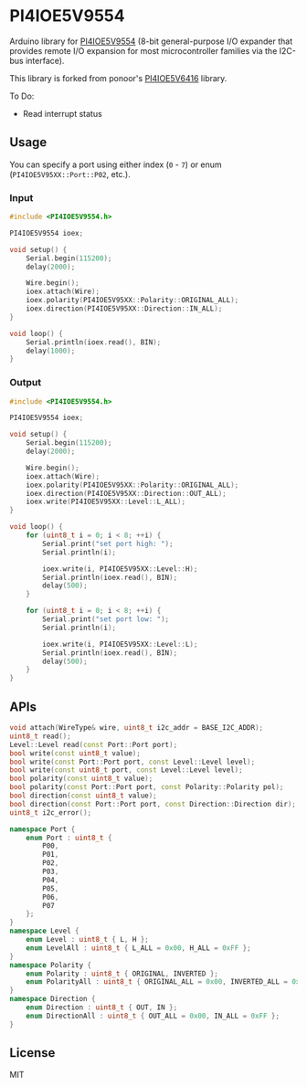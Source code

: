 # PI4IOE5V9554

Arduino library for [PI4IOE5V9554](https://www.diodes.com/part/view/PI4IOE5V9554) (8-bit general-purpose I/O expander that provides remote I/O expansion for most microcontroller families via the I2C-bus interface).

This library is forked from ponoor's [PI4IOE5V6416](https://github.com/ponoor/PI4IOE5V6416) library.

To Do:
- Read interrupt status

## Usage

You can specify a port using either index (`0` - `7`) or enum (`PI4IOE5V95XX::Port::P02`, etc.).

### Input

```C++
#include <PI4IOE5V9554.h>

PI4IOE5V9554 ioex;

void setup() {
    Serial.begin(115200);
    delay(2000);

    Wire.begin();
    ioex.attach(Wire);
    ioex.polarity(PI4IOE5V95XX::Polarity::ORIGINAL_ALL);
    ioex.direction(PI4IOE5V95XX::Direction::IN_ALL);
}

void loop() {
    Serial.println(ioex.read(), BIN);
    delay(1000);
}
```

### Output

```C++
#include <PI4IOE5V9554.h>

PI4IOE5V9554 ioex;

void setup() {
    Serial.begin(115200);
    delay(2000);

    Wire.begin();
    ioex.attach(Wire);
    ioex.polarity(PI4IOE5V95XX::Polarity::ORIGINAL_ALL);
    ioex.direction(PI4IOE5V95XX::Direction::OUT_ALL);
    ioex.write(PI4IOE5V95XX::Level::L_ALL);
}

void loop() {
    for (uint8_t i = 0; i < 8; ++i) {
        Serial.print("set port high: ");
        Serial.println(i);

        ioex.write(i, PI4IOE5V95XX::Level::H);
        Serial.println(ioex.read(), BIN);
        delay(500);
    }

    for (uint8_t i = 0; i < 8; ++i) {
        Serial.print("set port low: ");
        Serial.println(i);

        ioex.write(i, PI4IOE5V95XX::Level::L);
        Serial.println(ioex.read(), BIN);
        delay(500);
    }
}

```

## APIs

```C++
void attach(WireType& wire, uint8_t i2c_addr = BASE_I2C_ADDR);
uint8_t read();
Level::Level read(const Port::Port port);
bool write(const uint8_t value);
bool write(const Port::Port port, const Level::Level level);
bool write(const uint8_t port, const Level::Level level);
bool polarity(const uint8_t value);
bool polarity(const Port::Port port, const Polarity::Polarity pol);
bool direction(const uint8_t value);
bool direction(const Port::Port port, const Direction::Direction dir);
uint8_t i2c_error();
```

```C++
namespace Port {
    enum Port : uint8_t {
        P00,
        P01,
        P02,
        P03,
        P04,
        P05,
        P06,
        P07
    };
}
namespace Level {
    enum Level : uint8_t { L, H };
    enum LevelAll : uint8_t { L_ALL = 0x00, H_ALL = 0xFF };
}
namespace Polarity {
    enum Polarity : uint8_t { ORIGINAL, INVERTED };
    enum PolarityAll : uint8_t { ORIGINAL_ALL = 0x00, INVERTED_ALL = 0xFF };
}
namespace Direction {
    enum Direction : uint8_t { OUT, IN };
    enum DirectionAll : uint8_t { OUT_ALL = 0x00, IN_ALL = 0xFF };
}
```

## License

MIT
